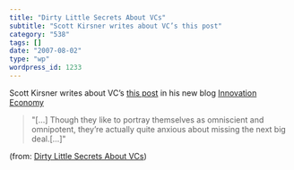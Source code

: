 ```yaml
---
title: "Dirty Little Secrets About VCs"
subtitle: "Scott Kirsner writes about VC’s this post"
category: "538"
tags: []
date: "2007-08-02"
type: "wp"
wordpress_id: 1233
---
```

Scott Kirsner writes about VC’s [this post](http://www.innoeco.com/2007/08/dirty-little-secrets-about-vcs.html) in his new blog [Innovation Economy](http://www.innoeco.com/) 
> "[…] Though they like to portray themselves as omniscient and omnipotent, they’re actually quite anxious about missing the next big deal.[…]"

 (from: [Dirty Little Secrets About VCs](http://www.innoeco.com/2007/08/dirty-little-secrets-about-vcs.html))